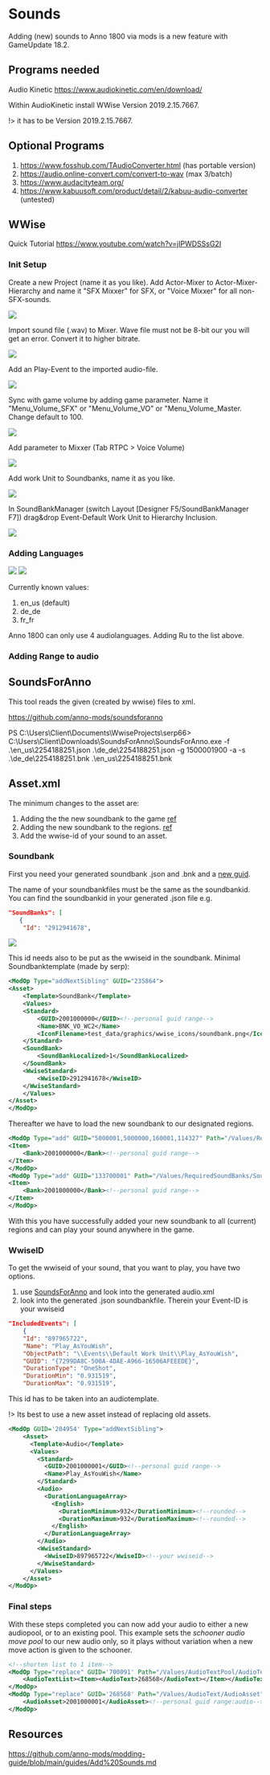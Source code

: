 # Sounds

Adding (new) sounds to Anno 1800 via mods is a new feature with GameUpdate 18.2.

## Programs needed

Audio Kinetic https://www.audiokinetic.com/en/download/

Within AudioKinetic install WWise Version 2019.2.15.7667.

!> it has to be Version 2019.2.15.7667.

## Optional Programs

1. https://www.fosshub.com/TAudioConverter.html (has portable version)
2. https://audio.online-convert.com/convert-to-wav (max 3/batch)
3. https://www.audacityteam.org/
4. https://www.kabuusoft.com/product/detail/2/kabuu-audio-converter (untested)

## WWise

Quick Tutorial https://www.youtube.com/watch?v=jIPWDSSsG2I

### Init Setup

Create a new Project (name it as you like).
Add Actor-Mixer to Actor-Mixer-Hierarchy and name it "SFX Mixxer" for SFX, or "Voice Mixxer" for all non-SFX-sounds.

<img  src="./img/ActorMixer.png">

Import sound file (.wav) to Mixer. Wave file must not be 8-bit our you will get an error. Convert it to higher bitrate.

<img  src="./img/import.png">

Add an Play-Event to the imported audio-file.

<img  src="./img/playevent.png">

Sync with game volume by adding game parameter. Name it "Menu_Volume_SFX" or "Menu_Volume_VO" or "Menu_Volume_Master. Change default to 100.

<img  src="./img/gameparameter.png">

Add parameter to Mixxer (Tab RTPC > Voice Volume)

<img  src="./img/rtpc.png">

Add work Unit to Soundbanks, name it as you like.

<img  src="./img/soundbankworker.png">

In SoundBankManager (switch Layout [Designer F5/SoundBankManager F7]) drag&drop Event-Default Work Unit to Hierarchy Inclusion.

<img  src="./img/hierarchy.png">

### Adding Languages

<img  src="./img/language.png">

<img  src="./img/language_2.png">

Currently known values:

1. en_us (default)
2. de_de
3. fr_fr

Anno 1800 can only use 4 audiolanguages. Adding Ru to the list above.

### Adding Range to audio

## SoundsForAnno

This tool reads the given (created by wwise) files to xml.

https://github.com/anno-mods/soundsforanno

PS C:\Users\Client\Documents\WwiseProjects\serp66> C:\Users\Client\Downloads\SoundsForAnno\SoundsForAnno.exe -f .\en_us\2254188251.json .\de_de\2254188251.json -g 1500001900 -a -s .\de_de\2254188251.bnk .\en_us\2254188251.bnk

## Asset.xml

The minimum changes to the asset are:

1. Adding the the new soundbank to the game [ref](/en/tutorials/sounds?id=soundbank)
2. Adding the new soundbank to the regions. [ref](/en/tutorials/sounds?id=soundbank)
3. Add the wwise-id of your sound to an asset.

### Soundbank

First you need your generated soundbank .json and .bnk and a [new guid](https://github.com/anno-mods/GuidRanges?tab=readme-ov-file#personal-guid-range).

The name of your soundbankfiles must be the same as the soundbankid. You can find the soundbankid in your generated .json file e.g.
```json
"SoundBanks": [
   {
    "Id": "2912941678",
```

<img  src="./img/name_soundbanks.png">

This id needs also to be put as the wwiseid in the soundbank. Minimal Soundbanktemplate (made by serp):

```xml
<ModOp Type="addNextSibling" GUID="235864">
<Asset>
    <Template>SoundBank</Template>
    <Values>
    <Standard>
        <GUID>2001000000</GUID><!--personal guid range-->
        <Name>BNK_VO_WC2</Name>
        <IconFilename>test_data/graphics/wwise_icons/soundbank.png</IconFilename>
    </Standard>
    <SoundBank>
        <SoundBankLocalized>1</SoundBankLocalized>
    </SoundBank>
    <WwiseStandard>
        <WwiseID>2912941678</WwiseID>
    </WwiseStandard>
    </Values>
</Asset>
</ModOp>
```

Thereafter we have to load the new soundbank to our designated regions.

```xml
<ModOp Type="add" GUID="5000001,5000000,160001,114327" Path="/Values/RequiredSoundBanks/SoundBanks">
<Item>
    <Bank>2001000000</Bank><!--personal guid range-->
</Item>
</ModOp>
<ModOp Type="add" GUID="133700001" Path="/Values/RequiredSoundBanks/SoundBanks" Condition="@133700001">
<Item>
    <Bank>2001000000</Bank><!--personal guid range-->
</Item>
</ModOp>
```

With this you have successfully added your new soundbank to all (current) regions and can play your sound anywhere in the game.

### WwiseID

To get the wwiseid of your sound, that you want to play, you have two options.

1. use [SoundsForAnno](/en/tutorials/sounds?id=SoundsForAnno) and look into the generated audio.xml
2. look into the generated .json soundbankfile. Therein your Event-ID is your wwiseid

```json
"IncludedEvents": [
    {
    "Id": "897965722",
    "Name": "Play_AsYouWish",
    "ObjectPath": "\\Events\\Default Work Unit\\Play_AsYouWish",
    "GUID": "{7299DA8C-500A-4DAE-A966-16506AFEEEDE}",
    "DurationType": "OneShot",
    "DurationMin": "0.931519",
    "DurationMax": "0.931519",
```

This id has to be taken into an audiotemplate.

!> Its best to use a new asset instead of replacing old assets.

``` xml
<ModOp GUID='204954' Type="addNextSibling">
    <Asset>
      <Template>Audio</Template>
      <Values>
        <Standard>
          <GUID>2001000001</GUID><!--personal guid range-->
          <Name>Play_AsYouWish</Name>
        </Standard>
        <Audio>
          <DurationLanguageArray>
            <English>
              <DurationMinimum>932</DurationMinimum><!--rounded-->
              <DurationMaximum>932</DurationMaximum><!--rounded-->
            </English>
          </DurationLanguageArray>
        </Audio>
        <WwiseStandard>
          <WwiseID>897965722</WwiseID><!--your wwiseid-->
        </WwiseStandard>
      </Values>
    </Asset>
</ModOp>
```

### Final steps

With these steps completed you can now add your audio to either a new audiopool, or to an existing pool. This example sets the _schooner audio move pool_ to our new audio only, so it plays without variation when a new move action is given to the schooner.

```xml
<!--shorten list to 1 item-->
<ModOp Type="replace" GUID='700091' Path="/Values/AudioTextPool/AudioTextList">
    <AudioTextList><Item><AudioText>268568</AudioText></Item></AudioTextList>
</ModOp>
<ModOp Type="replace" GUID='268568' Path="/Values/AudioText/AudioAsset">
    <AudioAsset>2001000001</AudioAsset><!--personal guid range:audio-->
</ModOp>
```

## Resources

https://github.com/anno-mods/modding-guide/blob/main/guides/Add%20Sounds.md